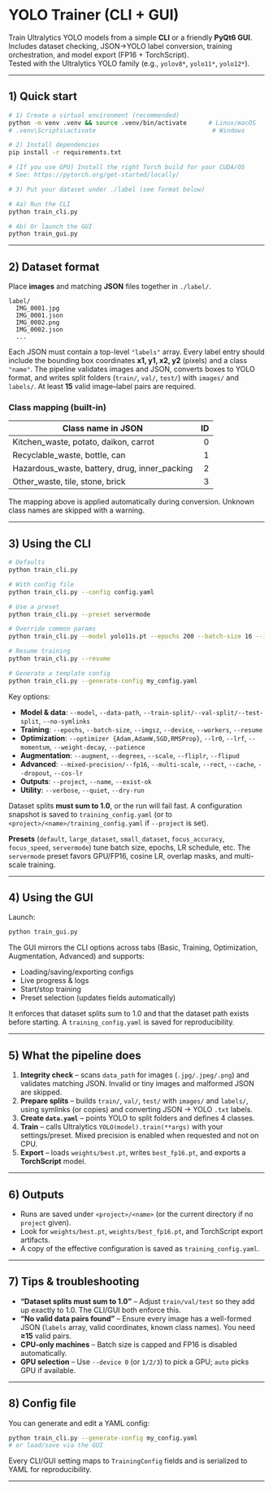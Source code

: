 # YOLO Trainer (CLI + GUI)

Train Ultralytics YOLO models from a simple **CLI** or a friendly **PyQt6 GUI**.  
Includes dataset checking, JSON→YOLO label conversion, training orchestration, and model export (FP16 + TorchScript).  
Tested with the Ultralytics YOLO family (e.g., `yolov8*`, `yolo11*`, `yolo12*`).   

---

## 1) Quick start

```bash
# 1) Create a virtual environment (recommended)
python -m venv .venv && source .venv/bin/activate      # Linux/macOS
# .venv\Scripts\activate                                # Windows

# 2) Install dependencies
pip install -r requirements.txt

# (If you use GPU) Install the right Torch build for your CUDA/OS
# See: https://pytorch.org/get-started/locally/

# 3) Put your dataset under ./label (see format below)

# 4a) Run the CLI
python train_cli.py

# 4b) Or launch the GUI
python train_gui.py
````

---

## 2) Dataset format

Place **images** and matching **JSON** files together in `./label/`.

```
label/
  IMG_0001.jpg
  IMG_0001.json
  IMG_0002.png
  IMG_0002.json
  ...
```

Each JSON must contain a top-level `"labels"` array. Every label entry should include the bounding box coordinates **x1, y1, x2, y2** (pixels) and a class `"name"`.
The pipeline validates images and JSON, converts boxes to YOLO format, and writes split folders (`train/`, `val/`, `test/`) with `images/` and `labels/`. At least **15** valid image–label pairs are required.

### Class mapping (built-in)

| Class name in JSON                              | ID |
| ----------------------------------------------- | -: |
| Kitchen\_waste, potato, daikon, carrot          |  0 |
| Recyclable\_waste, bottle, can                  |  1 |
| Hazardous\_waste, battery, drug, inner\_packing |  2 |
| Other\_waste, tile, stone, brick                |  3 |

The mapping above is applied automatically during conversion. Unknown class names are skipped with a warning.

---

## 3) Using the CLI

```bash
# Defaults
python train_cli.py

# With config file
python train_cli.py --config config.yaml

# Use a preset
python train_cli.py --preset servermode

# Override common params
python train_cli.py --model yolo11s.pt --epochs 200 --batch-size 16 --imgsz 640 --device 0

# Resume training
python train_cli.py --resume

# Generate a template config
python train_cli.py --generate-config my_config.yaml
```

Key options:

* **Model & data**: `--model`, `--data-path`, `--train-split/--val-split/--test-split`, `--no-symlinks`
* **Training**: `--epochs`, `--batch-size`, `--imgsz`, `--device`, `--workers`, `--resume`
* **Optimization**: `--optimizer {Adam,AdamW,SGD,RMSProp}`, `--lr0`, `--lrf`, `--momentum`, `--weight-decay`, `--patience`
* **Augmentation**: `--augment`, `--degrees`, `--scale`, `--fliplr`, `--flipud`
* **Advanced**: `--mixed-precision/--fp16`, `--multi-scale`, `--rect`, `--cache`, `--dropout`, `--cos-lr`
* **Outputs**: `--project`, `--name`, `--exist-ok`
* **Utility**: `--verbose`, `--quiet`, `--dry-run`

Dataset splits **must sum to 1.0**, or the run will fail fast. A configuration snapshot is saved to `training_config.yaml` (or to `<project>/<name>/training_config.yaml` if `--project` is set).

**Presets** (`default`, `large_dataset`, `small_dataset`, `focus_accuracy`, `focus_speed`, `servermode`) tune batch size, epochs, LR schedule, etc. The `servermode` preset favors GPU/FP16, cosine LR, overlap masks, and multi-scale training.

---

## 4) Using the GUI

Launch:

```bash
python train_gui.py
```

The GUI mirrors the CLI options across tabs (Basic, Training, Optimization, Augmentation, Advanced) and supports:

* Loading/saving/exporting configs
* Live progress & logs
* Start/stop training
* Preset selection (updates fields automatically)

It enforces that dataset splits sum to 1.0 and that the dataset path exists before starting. A `training_config.yaml` is saved for reproducibility.

---

## 5) What the pipeline does

1. **Integrity check** – scans `data_path` for images (`.jpg/.jpeg/.png`) and validates matching JSON. Invalid or tiny images and malformed JSON are skipped.
2. **Prepare splits** – builds `train/`, `val/`, `test/` with `images/` and `labels/`, using symlinks (or copies) and converting JSON → YOLO `.txt` labels.
3. **Create `data.yaml`** – points YOLO to split folders and defines 4 classes.
4. **Train** – calls Ultralytics `YOLO(model).train(**args)` with your settings/preset. Mixed precision is enabled when requested and not on CPU.
5. **Export** – loads `weights/best.pt`, writes `best_fp16.pt`, and exports a **TorchScript** model.

---

## 6) Outputs

* Runs are saved under `<project>/<name>` (or the current directory if no `project` given).
* Look for `weights/best.pt`, `weights/best_fp16.pt`, and TorchScript export artifacts.
* A copy of the effective configuration is saved as `training_config.yaml`.

---

## 7) Tips & troubleshooting

* **“Dataset splits must sum to 1.0”** – Adjust `train/val/test` so they add up exactly to 1.0. The CLI/GUI both enforce this.
* **“No valid data pairs found”** – Ensure every image has a well-formed JSON (`labels` array, valid coordinates, known class names). You need **≥15** valid pairs.
* **CPU-only machines** – Batch size is capped and FP16 is disabled automatically.
* **GPU selection** – Use `--device 0` (or `1/2/3`) to pick a GPU; `auto` picks GPU if available.

---

## 8) Config file

You can generate and edit a YAML config:

```bash
python train_cli.py --generate-config my_config.yaml
# or load/save via the GUI
```

Every CLI/GUI setting maps to `TrainingConfig` fields and is serialized to YAML for reproducibility.

---
